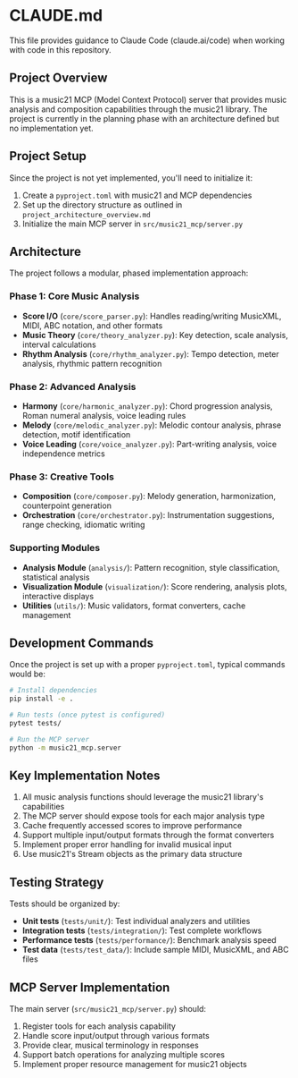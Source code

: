 # CLAUDE.md

This file provides guidance to Claude Code (claude.ai/code) when working with code in this repository.

## Project Overview

This is a music21 MCP (Model Context Protocol) server that provides music analysis and composition capabilities through the music21 library. The project is currently in the planning phase with an architecture defined but no implementation yet.

## Project Setup

Since the project is not yet implemented, you'll need to initialize it:

1. Create a `pyproject.toml` with music21 and MCP dependencies
2. Set up the directory structure as outlined in `project_architecture_overview.md`
3. Initialize the main MCP server in `src/music21_mcp/server.py`

## Architecture

The project follows a modular, phased implementation approach:

### Phase 1: Core Music Analysis
- **Score I/O** (`core/score_parser.py`): Handles reading/writing MusicXML, MIDI, ABC notation, and other formats
- **Music Theory** (`core/theory_analyzer.py`): Key detection, scale analysis, interval calculations
- **Rhythm Analysis** (`core/rhythm_analyzer.py`): Tempo detection, meter analysis, rhythmic pattern recognition

### Phase 2: Advanced Analysis
- **Harmony** (`core/harmonic_analyzer.py`): Chord progression analysis, Roman numeral analysis, voice leading rules
- **Melody** (`core/melodic_analyzer.py`): Melodic contour analysis, phrase detection, motif identification
- **Voice Leading** (`core/voice_analyzer.py`): Part-writing analysis, voice independence metrics

### Phase 3: Creative Tools
- **Composition** (`core/composer.py`): Melody generation, harmonization, counterpoint generation
- **Orchestration** (`core/orchestrator.py`): Instrumentation suggestions, range checking, idiomatic writing

### Supporting Modules
- **Analysis Module** (`analysis/`): Pattern recognition, style classification, statistical analysis
- **Visualization Module** (`visualization/`): Score rendering, analysis plots, interactive displays
- **Utilities** (`utils/`): Music validators, format converters, cache management

## Development Commands

Once the project is set up with a proper `pyproject.toml`, typical commands would be:

```bash
# Install dependencies
pip install -e .

# Run tests (once pytest is configured)
pytest tests/

# Run the MCP server
python -m music21_mcp.server
```

## Key Implementation Notes

1. All music analysis functions should leverage the music21 library's capabilities
2. The MCP server should expose tools for each major analysis type
3. Cache frequently accessed scores to improve performance
4. Support multiple input/output formats through the format converters
5. Implement proper error handling for invalid musical input
6. Use music21's Stream objects as the primary data structure

## Testing Strategy

Tests should be organized by:
- **Unit tests** (`tests/unit/`): Test individual analyzers and utilities
- **Integration tests** (`tests/integration/`): Test complete workflows
- **Performance tests** (`tests/performance/`): Benchmark analysis speed
- **Test data** (`tests/test_data/`): Include sample MIDI, MusicXML, and ABC files

## MCP Server Implementation

The main server (`src/music21_mcp/server.py`) should:
1. Register tools for each analysis capability
2. Handle score input/output through various formats
3. Provide clear, musical terminology in responses
4. Support batch operations for analyzing multiple scores
5. Implement proper resource management for music21 objects